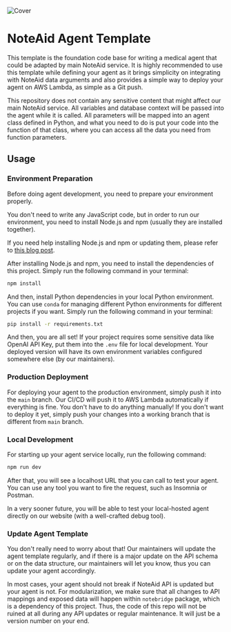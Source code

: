 ![Cover](https://imagedelivery.net/Dr98IMl5gQ9tPkFM5JRcng/a1834b1e-de89-4d46-e2cb-0740ea290e00/Ultra)

# NoteAid Agent Template

This template is the foundation code base for writing a medical agent that could be adapted by main NoteAid service. It is highly recommended to use this template while defining your agent as it brings simplicity on integrating with NoteAid data arguments and also provides a simple way to deploy your agent on AWS Lambda, as simple as a Git push.

This repository does not contain any sensitive content that might affect our main NoteAid service. All variables and database context will be passed into the agent while it is called. All parameters will be mapped into an agent class defined in Python, and what you need to do is put your code into the function of that class, where you can access all the data you need from function parameters.

## Usage

### Environment Preparation

Before doing agent development, you need to prepare your environment properly.

You don't need to write any JavaScript code, but in order to run our environment, you need to install Node.js and npm (usually they are installed together).

If you need help installing Node.js and npm or updating them, please refer to [this blog post](https://lingxi.li/writings/8fbd500e-6fd6-4ec1-b7e5-5354a40da305).

After installing Node.js and npm, you need to install the dependencies of this project. Simply run the following command in your terminal:

```bash
npm install
```

And then, install Python dependencies in your local Python environment. You can use `conda` for managing different Python environments for different projects if you want. Simply run the following command in your terminal:

```bash
pip install -r requirements.txt
```

And then, you are all set! If your project requires some sensitive data like OpenAI API Key, put them into the `.env` file for local development. Your deployed version will have its own environment variables configured somewhere else (by our maintainers).

### Production Deployment

For deploying your agent to the production environment, simply push it into the `main` branch. Our CI/CD will push it to AWS Lambda automatically if everything is fine. You don't have to do anything manually! If you don't want to deploy it yet, simply push your changes into a working branch that is different from `main` branch.

### Local Development

For starting up your agent service locally, run the following command:

```bash
npm run dev
```

After that, you will see a localhost URL that you can call to test your agent. You can use any tool you want to fire the request, such as Insomnia or Postman.

In a very sooner future, you will be able to test your local-hosted agent directly on our website (with a well-crafted debug tool).

### Update Agent Template

You don't really need to worry about that! Our maintainers will update the agent template regularly, and if there is a major update on the API schema or on the data structure, our maintainers will let you know, thus you can update your agent accordingly.

In most cases, your agent should not break if NoteAid API is updated but your agent is not. For modularization, we make sure that all changes to API mappings and exposed data will happen within `notebridge` package, which is a dependency of this project. Thus, the code of this repo will not be ruined at all during any API updates or regular maintenance. It will just be a version number on your end.
